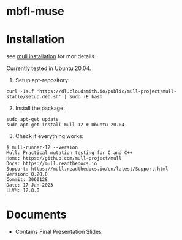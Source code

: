 # mbfl-muse

# Installation

see [mull installation](http://www.google.co.kr) for mor details.

Currently tested in Ubuntu 20.04.

1. Setup apt-repository:
```
curl -1sLf 'https://dl.cloudsmith.io/public/mull-project/mull-stable/setup.deb.sh' | sudo -E bash
```

2. Install the package:

```
sudo apt-get update
sudo apt-get install mull-12 # Ubuntu 20.04
```

3. Check if everything works:
```
$ mull-runner-12 --version
Mull: Practical mutation testing for C and C++
Home: https://github.com/mull-project/mull
Docs: https://mull.readthedocs.io
Support: https://mull.readthedocs.io/en/latest/Support.html
Version: 0.20.0
Commit: 3060128
Date: 17 Jan 2023
LLVM: 12.0.0
```
# Documents
- Contains Final Presentation Slides
